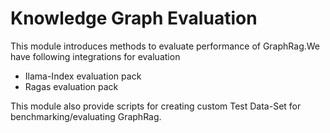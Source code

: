 # Knowledge Graph Evaluation
This module introduces methods to evaluate performance of GraphRag.We have following integrations for evaluation

- Ilama-Index evaluation pack
- Ragas evaluation pack

This module also provide scripts for creating custom Test Data-Set for benchmarking/evaluating GraphRag.